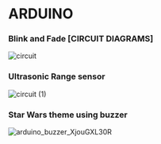 # ARDUINO

### Blink and Fade [CIRCUIT DIAGRAMS] 
![circuit](https://user-images.githubusercontent.com/122863439/219934493-e9370026-d9fa-4268-923a-d30e656cd880.png)

### Ultrasonic Range sensor
![circuit (1)](https://user-images.githubusercontent.com/122863439/219934586-20286a54-226e-44b7-a93d-cf15cca19b3a.png)

### Star Wars theme using buzzer
![arduino_buzzer_XjouGXL30R](https://user-images.githubusercontent.com/122863439/219934689-8bbaaf2e-b43e-43cb-af34-57dc81480d8c.png)

